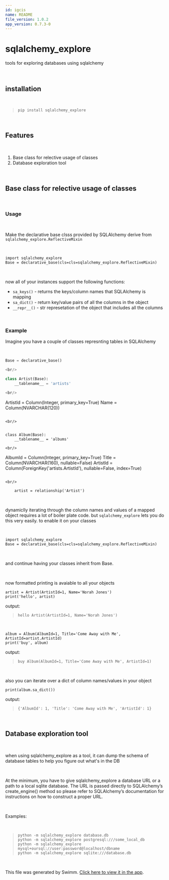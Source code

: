 ```yaml
---
id: igcis
name: README
file_version: 1.0.2
app_version: 0.7.3-0
---
```


# sqlalchemy_explore
tools for exploring databases using sqlalchemy

<br/>

## installation

<br/>

> ```
> pip install sqlalchemy_explore
> ```

<br/>

## Features

<br/>

1. Base class for relective usage of classes
2. Database exploration tool

<br/>

## Base class for relective usage of classes

<br/>

### Usage

<br/>

Make the declarative base clsss provided by SQLAlchemy derive from `sqlalchemy_explore.ReflectiveMixin`

<br/>

```
import sqlalchemy_explore
Base = declarative_base(cls=cls=sqlalchemy_explore.ReflectiveMixin)
```

<br/>

now all of your instances support the following functions:
* `sa_keys()` - returns the keys/column names that SQLAlchemy is mapping
* `sa_dict()` - return key/value pairs of all the columns in the object
* `__repr__()` - str represetation of the object that includes all the columns

<br/>

### Example
Imagine you have a couple of classes represnting tables in SQLAlchemy 

<br/>

```python
Base = declarative_base()

<br/>

class Artist(Base):
    __tablename__ = 'artists'

<br/>

```
ArtistId = Column(Integer, primary_key=True)
Name = Column(NVARCHAR(120))
```

<br/>


class Album(Base):
    __tablename__ = 'albums'

<br/>

```
AlbumId = Column(Integer, primary_key=True)
Title = Column(NVARCHAR(160), nullable=False)
ArtistId = Column(ForeignKey('artists.ArtistId'), nullable=False, index=True)
```

<br/>

    artist = relationship('Artist')
```

<br/>

dynamiclly iterating through the column names and values of a mapped object requires a lot of boiler plate code.
but `sqlalchemy_explore` lets you do this very easily. to enable it on your classes 

<br/>

```
import sqlalchemy_explore
Base = declarative_base(cls=cls=sqlalchemy_explore.ReflectiveMixin)
```

<br/>

and continue having your classes inherit from Base.

<br/>

now formatted printing is avaiable to all your objects

```
artist = Artist(ArtistId=1, Name='Norah Jones')
print('hello', artist)
```

output:

> `hello Artist(ArtistId=1, Name='Norah Jones')`

<br/>

```
album = Album(AlbumId=1, Title='Come Away with Me', ArtistId=artist.ArtistId)
print('buy', album)
```

output:

> `buy Album(AlbumId=1, Title='Come Away with Me', ArtistId=1)`

<br/>

also you can iterate over a dict of column names/values in your object

```
print(album.sa_dict())
```

output:

> `{'AlbumId': 1, 'Title': 'Come Away with Me', 'ArtistId': 1}`

<br/>

## Database exploration tool

<br/>

when using sqlalchemy_explore as a tool, it can dump the schema of database tables to help you figure out what's in the DB

<br/>

At the minimum, you have to give sqlalchemy_explore a database URL or a path to a local sqlite database. The URL is passed directly to SQLAlchemy’s create_engine() method so please refer to SQLAlchemy’s documentation for instructions on how to construct a proper URL.

<br/>

Examples:

<br/>

> ```
> python -m sqlalchemy_explore database.db
> python -m sqlalchemy_explore postgresql:///some_local_db
> python -m sqlalchemy_explore mysql+oursql://user:password@localhost/dbname
> python -m sqlalchemy_explore sqlite:///database.db
> ```

<br/>

This file was generated by Swimm. [Click here to view it in the app](https://app.swimm.io/repos/Z2l0aHViJTNBJTNBc3FsYWxjaGVteS1leHBsb3JlJTNBJTNBYXZpYWRyMQ==/docs/igcis).